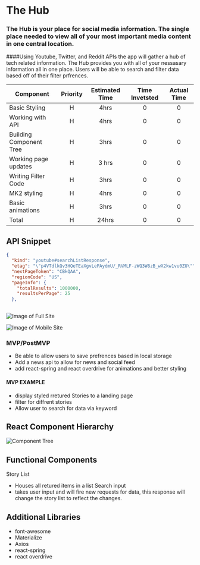 # The Hub

### The Hub is your place for social media information. The single place needed to view all of your most important media content in one central location.

####Using Youtube, Twitter, and Reddit APIs the app will gather a hub of tech related information. The Hub provides you with all of your nessasary information all in one place. Users will be able to search and filter data based off of their filter prfrences.


| Component | Priority | Estimated Time | Time Invetsted | Actual Time |
| --- | :---: |  :---: | :---: | :---: |
| Basic Styling | H | 4hrs| 0 | 0 |
| Working with API | H | 4hrs| 0 | 0 |
| Building Component Tree | H | 3hrs | 0 | 0 |
| Working page updates | H | 3 hrs | 0 | 0 |
| Writing Filter Code | H | 3hrs | 0 | 0 |
| MK2 styling | H | 4hrs | 0 | 0 |
| Basic animations | H | 3hrs | 0 | 0 |
| Total | H | 24hrs | 0 | 0 |



## API Snippet

```JSON
{
  "kind": "youtube#searchListResponse",
  "etag": "\"p4VTdlkQv3HQeTEaXgvLePAydmU/_RVMLF-zWQ3W8zB_wX2kw1vu0ZU\"",
  "nextPageToken": "CBkQAA",
  "regionCode": "US",
  "pageInfo": {
    "totalResults": 1000000,
    "resultsPerPage": 25
  },
  
```

![Image of Full Site](https://res.cloudinary.com/drdk7a56d/image/upload/v1569940125/Screen_Shot_2019-10-01_at_9.10.47_AM_ysghni.png)

![Image of Mobile Site](https://res.cloudinary.com/drdk7a56d/image/upload/v1569940129/Screen_Shot_2019-10-01_at_9.10.59_AM_l2s7n1.png)

### MVP/PostMVP

- Be able to allow users to save prefrences based in local storage
- Add a news api to allow for news and social feed
- add react-spring and react overdrive for animations and better styling




#### MVP EXAMPLE
- display styled rretured Stories to a landing page
- filter for diffrent stories 
- Allow user to search for data via keyword


## React Component Hierarchy


![Component Tree](https://res.cloudinary.com/drdk7a56d/image/upload/v1569940131/Screen_Shot_2019-10-01_at_10.11.35_AM_aibmvb.png)



## Functional Components
Story List
 - Houses all retured items in a list
Search input
 - takes user input and will fire new requests for data, this response will change the story list to reflect the changes.


## Additional Libraries
- font-awesome
- Materialize
- Axios
- react-spring
- react overdrive

